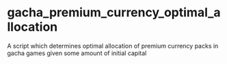 # gacha_premium_currency_optimal_allocation
A script which determines optimal allocation of premium currency packs in gacha games given some amount of initial capital
